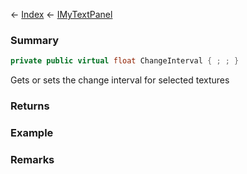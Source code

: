 ← [Index](Api-Index) ← [IMyTextPanel](Sandbox.ModAPI.Ingame.IMyTextPanel)

### Summary

```csharp
private public virtual float ChangeInterval { ; ; }
```

Gets or sets the change interval for selected textures

### Returns

### Example

### Remarks

